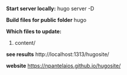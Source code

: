 **Start server locally:**
hugo server -D

**Build files for public folder**
hugo

**Which files to update:**
1) content/

**see results**
http://localhost:1313/hugosite/

**website**
https://npantelaios.github.io/hugosite/
